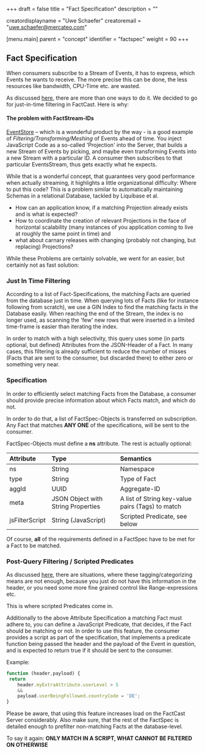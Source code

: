 +++
draft = false
title = "Fact Specification"
description = ""

creatordisplayname = "Uwe Schaefer"
creatoremail = "uwe.schaefer@mercateo.com"

[menu.main]
parent = "concept"
identifier = "factspec"
weight = 90
+++

## Fact Specification

When consumers subscribe to a Stream of Events, it has to express, which Events he wants to receive. The more precise this can be done, the less resources like bandwidth, CPU-Time etc. are wasted.

As discussed [here](../factstreams), there are more than one ways to do it. We decided to go for just-in-time filtering in FactCast. Here is why:

#### The problem with FactStream-IDs

[EventStore](https://geteventstore.com) – which is a wonderful product by the way - is a good example of *Filtering/Transforming/Meshing* of Events ahead of time. You inject JavaScript Code as a so-called 'Projection' into the Server, that builds a new Stream of Events by picking, and maybe even transforming Events into a new Stream with a particular ID. A consumer then subscribes to that particular EventsStream, thus gets exactly what he expects.

While that is a wonderful concept, that guarantees very good performance when actually streaming, it highlights a little organizational difficulty: Where to put this code? This is a problem similar to automatically maintaining Schemas in a relational Database, tackled by Liquibase et al. 

* How can an application know, if a matching Projection already exists and is what is expected?
* How to coordinate the creation of relevant Projections in the face of horizontal scalability (many instances of you application coming to live at roughly the same point in time) and 
* what about carnary releases with changing (probably not changing, but replacing) Projections?

While these Problems are certainly solvable, we went for an easier, but certainly not as fast solution:

### Just In Time Filtering

According to a list of Fact-Specifications, the matching Facts are queried from the database just in time. When querying lots of Facts (like for instance following from scratch), we use a GIN Index to find the matching facts in the Database easily. When reaching the end of the Stream, the index is no longer used, as scanning the 'few' new rows that were inserted in a limited time-frame is easier than iterating the index.

In order to match with a high selectivity, this query uses some (in parts optional, but defined) Attributes from the JSON-Header of a Fact. In many cases, this filtering is already sufficient to reduce the number of misses (Facts that are sent to the consumer, but discarded there) to either zero or something very near.

### Specification

In order to efficiently select matching Facts from the Database, a consumer should provide precise information about which Facts match, and which do not.

In order to do that, a list of FactSpec-Objects is transferred on subscription. Any Fact that matches **ANY ONE** of the specifications, will be sent to the consumer.

FactSpec-Objects must define a **ns** attribute. The rest is actually optional:


|Attribute|Type|Semantics|
|:--|:--|:--|
|ns|String|Namespace|
|type|String|Type of Fact|
|aggId|UUID|Aggregate-ID|
|meta|JSON Object with String Properties|A list of String key-value pairs (Tags) to match|
|jsFilterScript|String (JavaScript)|Scripted Predicate, see below |

Of course, **all** of the requirements defined in a FactSpec have to be met for a Fact to be matched. 

### Post-Query Filtering / Scripted Predicates

As discussed [here](../factstreams), there are situations, where these tagging/categorizing means are not enough, because you just do not have this information in the header, or you need some more fine grained control like Range-expressions etc.

This is where scripted Predicates come in. 

Additionally to the above Attribute Specification a matching Fact must adhere to, you can define a JavaScript Predicate, that decides, if the Fact should be matching or not. In order to use this feature, the consumer provides a script as part of the specification, that implements a predicate function being passed the header and the payload of the Event in question, and is expected to return true if it should be sent to the consumer.

Example:

```javascript
function (header,payload) {
 return
 	header.myExtraAttribute.userLevel > 5 
 	&& 
 	payload.userBeingFollowed.countryCode = 'DE';
}
``` 
     
Please be aware, that using this feature increases load on the FactCast Server considerably. Also make sure, that the rest of the FactSpec is detailed enough to prefilter non-matching Facts at the database-level.

To say it again: **ONLY MATCH IN A SCRIPT, WHAT CANNOT BE FILTERED ON OTHERWISE**
 
